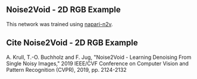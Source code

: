 ## Noise2Void - 2D RGB Example
This network was trained using [napari-n2v](https://pypi.org/project/napari-n2v/).

## Cite Noise2Void - 2D RGB Example
A. Krull, T.-O. Buchholz and F. Jug, "Noise2Void - Learning Denoising From Single Noisy Images," 2019 IEEE/CVF Conference on Computer Vision and Pattern Recognition  (CVPR), 2019, pp. 2124-2132